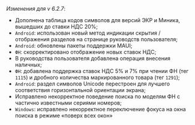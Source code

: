 _Изменения для v 6.2.7_:
- Дополнена таблица кодов символов для версий ЭКР и Миника, вышедших до ставки НДС 20%;
- `Android`: использован новый метод индикации скрытия / отображения разделов на странице руководств пользователя;
- `Android`: обновлены пакеты поддержки MAUI;
- `ФН`: скорректировано отображение новых ставок НДС;
- В руководства пользователя добавлена операция внесения наличных;
- `ФН`: добавлена поддержка ставок НДС 5% и 7% при чтении ФН (тег `1115`) и дробного количества маркированного товара (тег `1291`);
- `Android`: раздел символов Unicode перестроен для лучшего соответствия горизонтальной ориентации экрана;
- Исправлено некорректное поведение поиска по моделям ФН с частично известными сериями номеров;
- `Windows`: исправлено некорректное переключение фокуса на окна поиска в режиме «поверх всех окон»
